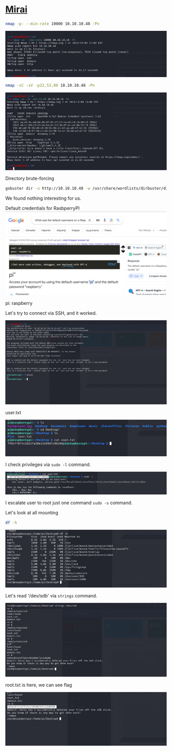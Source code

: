 # [Mirai](https://app.hackthebox.com/machines/mirai)

```bash
nmap -p- --min-rate 10000 10.10.10.48 -Pn
```

![Alt text](img/image.png)

```bash
nmap -sC -sV -p22,53,80 10.10.10.48 -Pn
```

![Alt text](img/image-1.png)


Directory brute-forcing

```bash
gobuster dir -u http://10.10.10.48 -w /usr/share/wordlists/dirbuster/directory-list-2.3-small.txt -x php -t 40
```

We found nothing interesting for us.


Default credentials for RasbperryPI
![Alt text](img/image-2.png)

pi: raspberry

Let's try to connect via SSH, and it worked.

![Alt text](img/image-3.png)


user.txt

![Alt text](img/image-4.png)


I check privileges via `sudo -l` command.

![Alt text](img/image-5.png)


I escalate user to root just one command `sudo -s` command.

Let's look at all mounting

```bash
df -h
```

![Alt text](img/image-6.png)


Let's read '/dev/sdb' via `strings` command.

![Alt text](img/image-7.png)


root.txt is here, we can see flag

![Alt text](img/image-8.png)